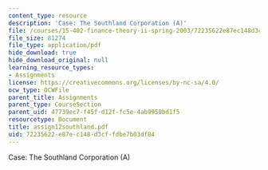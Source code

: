 ```yaml
---
content_type: resource
description: 'Case: The Southland Corporation (A)'
file: /courses/15-402-finance-theory-ii-spring-2003/72235622e87ec148d3cffdbe7b03df84_assign12southland.pdf
file_size: 81274
file_type: application/pdf
hide_download: true
hide_download_original: null
learning_resource_types:
- Assignments
license: https://creativecommons.org/licenses/by-nc-sa/4.0/
ocw_type: OCWFile
parent_title: Assignments
parent_type: CourseSection
parent_uid: 47739ec7-f45f-d12f-fc5e-4ab9950bd1f5
resourcetype: Document
title: assign12southland.pdf
uid: 72235622-e87e-c148-d3cf-fdbe7b03df84
---
```

Case: The Southland Corporation (A)